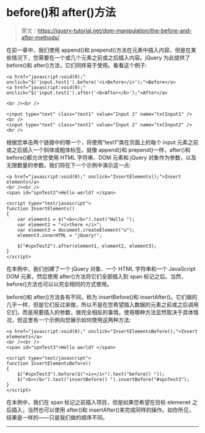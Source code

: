 # before()和 after()方法

> 原文：<https://jquery-tutorial.net/dom-manipulation/the-before-and-after-methods/>

在前一章中，我们使用 append()和 prepend()方法在元素中插入内容，但是在某些情况下，您需要在一个或几个元素之前或之后插入内容。jQuery 为此提供了 before()和 after()方法，它们同样易于使用。看看这个例子:

```
<a href="javascript:void(0);" onclick="$('input.test1').before('<i>Before</i>');">Before</a>   
<a href="javascript:void(0);" onclick="$('input.test1').after('<b>After</b>');">After</a>

<br /><br />

<input type="text" class="test1" value="Input 1" name="txtInput1" /><br />
<input type="text" class="test1" value="Input 2" name="txtInput2" /><br />
```

根据您单击两个链接中的哪一个，将使用“test1”类在页面上的每个 input 元素之前或之后插入一个斜体或粗体标签。就像 append()和 prepend()一样，after()和 before()都允许您使用 HTML 字符串、DOM 元素和 jQuery 对象作为参数，以及无限数量的参数。我们将在下一个示例中演示这一点:

```
<a href="javascript:void(0);" onclick="InsertElements();">Insert elements</a>
<br /><br />
<span id="spnTest2">Hello world? </span>

<script type="text/javascript">
function InsertElements()
{
	var element1 = $("<b></b>").text("Hello ");
	var element2 = "<i>there </i>";
	var element3 = document.createElement("u");
	element3.innerHTML = "jQuery!";

	$("#spnTest2").after(element1, element2, element3);
}
</script>
```

在本例中，我们创建了一个 jQuery 对象、一个 HTML 字符串和一个 JavaScript DOM 元素，然后使用 after()方法将它们全部插入到 span 标记之后。当然，before()方法也可以以完全相同的方式使用。

before()和 after()方法各有不同，称为 insertBefore()和 insertAfter()。它们做的几乎一样，但是它们反过来做，所以不是在您希望插入数据的元素之前或之后调用它们，而是用要插入的参数，做完全相反的事情。使用哪种方法显然取决于具体情况，但这里有一个示例向您展示如何使用这两种方法:

<input type="hidden" name="IL_IN_ARTICLE">

```
<a href="javascript:void(0);" onclick="InsertElementsBefore();">Insert elemenets</a>
<br /><br />
<span id="spnTest3">Hello world? </span>

<script type="text/javascript">
function InsertElementsBefore()
{	
	$("#spnTest3").before($("<i></i>").text("before() "));
	$("<b></b>").text("insertBefore() ").insertBefore("#spnTest3");
}
</script>
```

在本例中，我们在 span 标记之前插入项目，但是如果您希望在目标 elemenet 之后插入，当然也可以使用 after()和 insertAfter()来完成同样的操作。如你所见，结果是一样的——只是我们做的顺序不同。

* * *